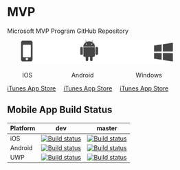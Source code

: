 # MVP
Microsoft MVP Program GitHub Repository

<p >
  &ensp;&ensp;&ensp;&ensp; <img alt="VS Code in action" src="images/test.png">
</p>

&ensp;&ensp;&ensp;&ensp;&ensp;IOS&ensp;&ensp;&ensp;&ensp;&ensp;&ensp;&ensp;&ensp;&ensp;&ensp;&ensp;&ensp;&ensp;Android&ensp;&ensp;&ensp;&ensp;&ensp;&ensp;&ensp;&ensp;&ensp;&ensp;&ensp;&ensp;&ensp;&ensp;Windows

<a target="_blank" class="get-app" href="https://itunes.apple.com/us/app/groupme-for-iphone/id392796698?mt=8">iTunes App Store</a>&ensp;&ensp;
<a target="_blank" class="get-app" href="https://itunes.apple.com/us/app/groupme-for-iphone/id392796698?mt=8">iTunes App Store</a>&ensp;&ensp;
<a target="_blank" class="get-app" href="https://itunes.apple.com/us/app/groupme-for-iphone/id392796698?mt=8">iTunes App Store</a>

## Mobile App Build Status

|Platform|dev|master|
| ------------------- | :------------------: | :-----------: |
|iOS|[![Build status](https://build.mobile.azure.com/v0.1/apps/da77d741-da7b-4224-b946-0b905e8253af/branches/dev/badge)](https://mobile.azure.com)|[![Build status](https://build.mobile.azure.com/v0.1/apps/da77d741-da7b-4224-b946-0b905e8253af/branches/master/badge)](https://mobile.azure.com)|
|Android|[![Build status](https://build.mobile.azure.com/v0.1/apps/6963121b-b27c-47ce-affc-09742839a448/branches/dev/badge)](https://mobile.azure.com)|[![Build status](https://build.mobile.azure.com/v0.1/apps/6963121b-b27c-47ce-affc-09742839a448/branches/master/badge)](https://mobile.azure.com)|
|UWP|[![Build status](https://build.mobile.azure.com/v0.1/apps/ee6e488a-ce2d-4134-9b45-f39062fd4de0/branches/dev/badge)](https://mobile.azure.com)|[![Build status](https://build.mobile.azure.com/v0.1/apps/ee6e488a-ce2d-4134-9b45-f39062fd4de0/branches/master/badge)](https://mobile.azure.com)|
